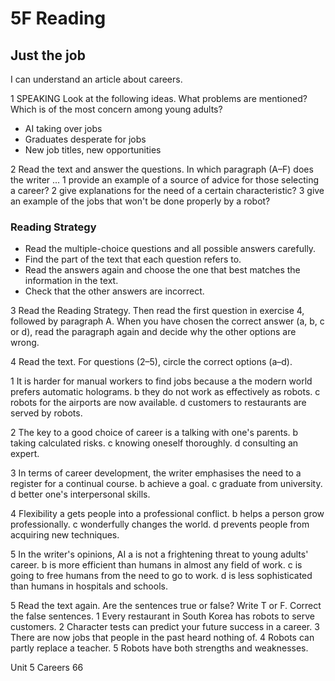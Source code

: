 # 5F Reading

## Just the job

I can understand an article about careers.

1 SPEAKING Look at the following ideas. What problems are mentioned? Which is of the most concern among young adults?

- AI taking over jobs
- Graduates desperate for jobs
- New job titles, new opportunities

2 Read the text and answer the questions.
In which paragraph (A–F) does the writer ...
1 provide an example of a source of advice for those selecting a career?
2 give explanations for the need of a certain characteristic?
3 give an example of the jobs that won't be done properly by a robot?

### Reading Strategy
- Read the multiple-choice questions and all possible answers carefully.
- Find the part of the text that each question refers to.
- Read the answers again and choose the one that best matches the information in the text.
- Check that the other answers are incorrect.

3 Read the Reading Strategy. Then read the first question in exercise 4, followed by paragraph A. When you have chosen the correct answer (a, b, c or d), read the paragraph again and decide why the other options are wrong.

4 Read the text. For questions (2–5), circle the correct options (a–d).

1 It is harder for manual workers to find jobs because
   a the modern world prefers automatic holograms.
   b they do not work as effectively as robots.
   c robots for the airports are now available.
   d customers to restaurants are served by robots.

2 The key to a good choice of career is
   a talking with one's parents.
   b taking calculated risks.
   c knowing oneself thoroughly.
   d consulting an expert.

3 In terms of career development, the writer emphasises the need to
   a register for a continual course.
   b achieve a goal.
   c graduate from university.
   d better one's interpersonal skills.

4 Flexibility
   a gets people into a professional conflict.
   b helps a person grow professionally.
   c wonderfully changes the world.
   d prevents people from acquiring new techniques.

5 In the writer's opinions, AI
   a is not a frightening threat to young adults' career.
   b is more efficient than humans in almost any field of work.
   c is going to free humans from the need to go to work.
   d is less sophisticated than humans in hospitals and schools.

5 Read the text again. Are the sentences true or false? Write T or F. Correct the false sentences.
1 Every restaurant in South Korea has robots to serve customers.
2 Character tests can predict your future success in a career.
3 There are now jobs that people in the past heard nothing of.
4 Robots can partly replace a teacher.
5 Robots have both strengths and weaknesses.

Unit 5 Careers 66